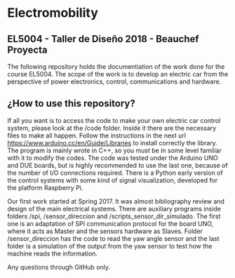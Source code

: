 # Electromobility

## EL5004 - Taller de Diseño 2018 - Beauchef Proyecta

The following repository holds the documentiation of the work done for the course EL5004. The scope of the work is to develop an electric car from the perspective of power electronics, control, communications and hardware.

## ¿How to use this repository?

If all you want is to access the code to make your own electric car control system, please look at the /code folder. Inside it there are the necessary files to make all happen. Follow the instructions in the next url https://www.arduino.cc/en/Guide/Libraries to install correctly the library. The program is mainly wrote in C++, so you must be in some level familiar with it to modify the codes. The code was tested under the Arduino UNO and DUE boards, but is highly recommended to use the last one, because of the number of I/O connections required. There is a Python early version of the control systems with some kind of signal visualization, developed for the platform Raspberry Pi.

Our first work started at Spring 2017. It was almost bibliography review and design of the main electrical systems. There are auxiliary programs inside folders /spi, /sensor_direccion and /scripts_sensor_dir_simulado. The first one is an adaptation of SPI communication protocol for the board UNO, where it acts as Master and the sensors hardware as Slaves. Folder /sensor_direccion has the code to read the yaw angle sensor and the last folder is a simulation of the output from the yaw sensor to test how the machine reads the information.

Any questions through GitHub only. 
